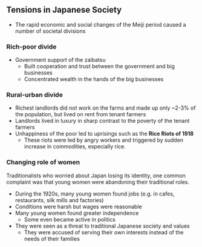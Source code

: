 ## Tensions in Japanese Society


- The rapid economic and social changes of the Meiji period caused a number of societal divisions

### Rich-poor divide


- Government support of the zaibatsu
    - Built cooperation and trust between the government and big businesses
    - Concentrated wealth in the hands of the big businesses

### Rural-urban divide


- Richest landlords did not work on the farms and made up only ~2-3% of the population, but lived on rent from tenant farmers
- Landlords lived in luxury in sharp contrast to the poverty of the tenant farmers
- Unhappiness of the poor led to uprisings such as the **Rice Riots of 1918**
    - These riots were led by angry workers and triggered by sudden increase in commodities, especially rice.

### Changing role of women


Traditionalists who worried about Japan losing its identity, one common complaint was that young women were abandoning their traditional roles.

- During the 1920s, many young women found jobs (e.g. in cafes, restaurants, silk mills and factories)
- Conditions were harsh but wages were reasonable
- Many young women found greater independence
    - Some even became active in politics
- They were seen as a threat to traditional Japanese society and values
    - They were accused of serving their own interests instead of the needs of their families

